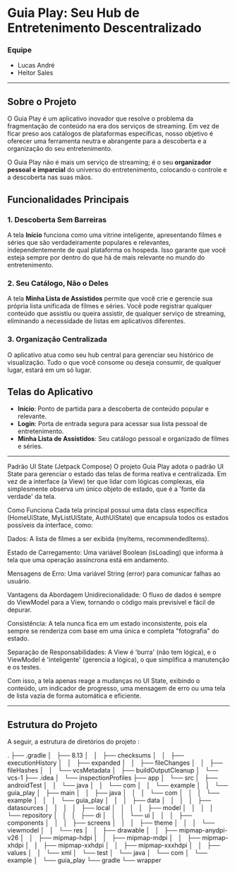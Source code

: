 # Guia Play: Seu Hub de Entretenimento Descentralizado

### Equipe
* Lucas André
* Heitor Sales

---

## Sobre o Projeto

O Guia Play é um aplicativo inovador que resolve o problema da fragmentação de conteúdo na era dos serviços de streaming. Em vez de ficar preso aos catálogos de plataformas específicas, nosso objetivo é oferecer uma ferramenta neutra e abrangente para a descoberta e a organização do seu entretenimento.

O Guia Play não é mais um serviço de streaming; é o seu **organizador pessoal e imparcial** do universo do entretenimento, colocando o controle e a descoberta nas suas mãos.

## Funcionalidades Principais

### 1. Descoberta Sem Barreiras
A tela **Início** funciona como uma vitrine inteligente, apresentando filmes e séries que são verdadeiramente populares e relevantes, independentemente de qual plataforma os hospeda. Isso garante que você esteja sempre por dentro do que há de mais relevante no mundo do entretenimento.

### 2. Seu Catálogo, Não o Deles
A tela **Minha Lista de Assistidos** permite que você crie e gerencie sua própria lista unificada de filmes e séries. Você pode registrar qualquer conteúdo que assistiu ou queira assistir, de qualquer serviço de streaming, eliminando a necessidade de listas em aplicativos diferentes.

### 3. Organização Centralizada
O aplicativo atua como seu hub central para gerenciar seu histórico de visualização. Tudo o que você consome ou deseja consumir, de qualquer lugar, estará em um só lugar.

## Telas do Aplicativo

* **Início**: Ponto de partida para a descoberta de conteúdo popular e relevante.
* **Login**: Porta de entrada segura para acessar sua lista pessoal de entretenimento.
* **Minha Lista de Assistidos**: Seu catálogo pessoal e organizado de filmes e séries.

---

Padrão UI State (Jetpack Compose)
O projeto Guia Play adota o padrão UI State para gerenciar o estado das telas de forma reativa e centralizada. Em vez de a interface (a View) ter que lidar com lógicas complexas, ela simplesmente observa um único objeto de estado, que é a 'fonte da verdade' da tela.

Como Funciona
Cada tela principal possui uma data class específica (HomeUiState, MyListUiState, AuthUiState) que encapsula todos os estados possíveis da interface, como:

Dados: A lista de filmes a ser exibida (myItems, recommendedItems).

Estado de Carregamento: Uma variável Boolean (isLoading) que informa à tela que uma operação assíncrona está em andamento.

Mensagens de Erro: Uma variável String (error) para comunicar falhas ao usuário.

Vantagens da Abordagem
Unidirecionalidade: O fluxo de dados é sempre do ViewModel para a View, tornando o código mais previsível e fácil de depurar.

Consistência: A tela nunca fica em um estado inconsistente, pois ela sempre se renderiza com base em uma única e completa "fotografia" do estado.

Separação de Responsabilidades: A View é 'burra' (não tem lógica), e o ViewModel é 'inteligente' (gerencia a lógica), o que simplifica a manutenção e os testes.

Com isso, a tela apenas reage a mudanças no UI State, exibindo o conteúdo, um indicador de progresso, uma mensagem de erro ou uma tela de lista vazia de forma automática e eficiente.

---


## Estrutura do Projeto

A seguir, a estrutura de diretórios do projeto :

.
├── .gradle
│   ├── 8.13
│   │   ├── checksums
│   │   ├── executionHistory
│   │   ├── expanded
│   │   ├── fileChanges
│   │   ├── fileHashes
│   │   └── vcsMetadata
│   ├── buildOutputCleanup
│   └── vcs-1
├── .idea
│   └── inspectionProfiles
├── app
│   └── src
│       ├── androidTest
│       │   └── java
│       │       └── com
│       │           └── example
│       │               └── guia_play
│       ├── main
│       │   ├── java
│       │   │   └── com
│       │   │       └── example
│       │   │           └── guia_play
│       │   │               ├── data
│       │   │               │   ├── datasources
│       │   │               │   ├── local
│       │   │               │   ├── model
│       │   │               │   └── repository
│       │   │               ├── di
│       │   │               └── ui
│       │   │                   ├── components
│       │   │                   ├── screens
│       │   │                   ├── theme
│       │   │                   └── viewmodel
│       │   └── res
│       │       ├── drawable
│       │       ├── mipmap-anydpi-v26
│       │       ├── mipmap-hdpi
│       │       ├── mipmap-mdpi
│       │       ├── mipmap-xhdpi
│       │       ├── mipmap-xxhdpi
│       │       ├── mipmap-xxxhdpi
│       │       ├── values
│       │       └── xml
│       └── test
│           └── java
│               └── com
│                   └── example
│                       └── guia_play
└── gradle
└── wrapper
